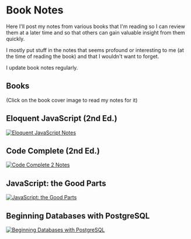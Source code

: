 # Book Notes
Here I'll post my notes from various books that I'm reading so I can review them at a later time and so that others can gain valuable insight from them quickly.

I mostly put stuff in the notes that seems profound or interesting to me (at the time of reading the book) and that I wouldn't want to forget.

I update book notes regularly.

## Books

(Click on the book cover image to read my notes for it)

## Eloquent JavaScript (2nd Ed.)
[![Eloquent JavaScript Notes](http://eloquentjavascript.net/img/cover.png)](https://github.com/DusanDimitric/book-notes/wiki/Eloquent-JavaScript)


## Code Complete (2nd Ed.)
[![Code Complete 2 Notes](http://cc2e.com/_img/cc2e-cover-small.gif)](https://github.com/DusanDimitric/book-notes/wiki/Code-Complete-2)

## JavaScript: the Good Parts
[![JavaScript: the Good Parts](http://akamaicovers.oreilly.com/images/9780596517748/lrg.jpg)](https://github.com/DusanDimitric/book-notes/wiki/JavaScript-the-Good-Parts)

## Beginning Databases with PostgreSQL
[![Beginning Databases with PostgreSQL](http://www.apress.com/media/catalog/product/cache/9/image/9df78eab33525d08d6e5fb8d27136e95/A/9/A9781590594780-3d.png)](https://github.com/DusanDimitric/book-notes/wiki/Beginning-Databases-with-PostgreSQL)
